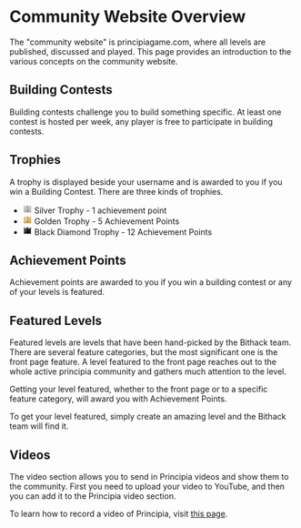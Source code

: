 # Community Website Overview
The "community website" is principiagame.com, where all levels are published, discussed and played. This page provides an introduction to the various concepts on the community website.

## Building Contests
Building contests challenge you to build something specific. At least one contest is hosted per week, any player is free to participate in building contests.

## Trophies
A trophy is displayed beside your username and is awarded to you if you win a Building Contest. There are three kinds of trophies.
* ![](images/icon_silver.png) Silver Trophy - 1 achievement point
* ![](images/icon_gold.png) Golden Trophy - 5 Achievement Points
* ![](images/icon_diamond.png) Black Diamond Trophy - 12 Achievement Points

## Achievement Points
Achievement points are awarded to you if you win a building contest or any of your levels is featured.

## Featured Levels
Featured levels are levels that have been hand-picked by the Bithack team. There are several feature categories, but the most significant one is the front page feature. A level featured to the front page reaches out to the whole active principia community and gathers much attention to the level.

Getting your level featured, whether to the front page or to a specific feature category, will award you with Achievement Points.

To get your level featured, simply create an amazing level and the Bithack team will find it.

## Videos
The video section allows you to send in Principia videos and show them to the community. First you need to upload your video to YouTube, and then you can add it to the Principia video section.

To learn how to record a video of Principia, visit [this page](http://wiki.principiagame.com/wiki/Video_Recording).
